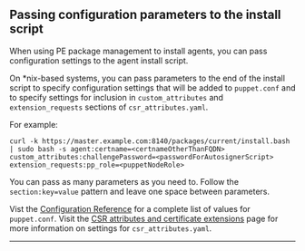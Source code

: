 <!--Concepts provide context for task and reference topics. -->

## Passing configuration parameters to the install script

When using PE package management to install agents, you can pass configuration settings to the agent install script.

On *nix-based systems, you can pass parameters to the end of the install script to specify configuration settings that will be added to `puppet.conf` and to specify settings for inclusion in `custom_attributes` and `extension_requests` sections of `csr_attributes.yaml`.

For example:

~~~
curl -k https://master.example.com:8140/packages/current/install.bash | sudo bash -s agent:certname=<certnameOtherThanFQDN> custom_attributes:challengePassword=<passwordForAutosignerScript> extension_requests:pp_role=<puppetNodeRole>
~~~

You can pass as many parameters as you need to. Follow the `section:key=value` pattern and leave one space between parameters.

Vist the [Configuration Reference]({{puppet}}/configuration.html) for a complete list of values for `puppet.conf`. Visit the [CSR attributes and certificate extensions]({{puppet}}/ssl_attributes_extensions.html) page for more information on settings for `csr_attributes.yaml`.

* * *
